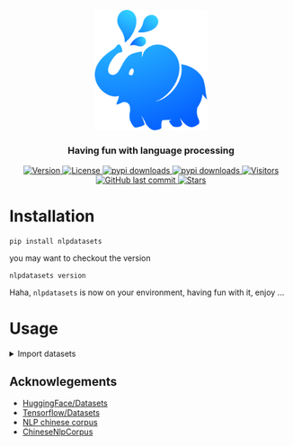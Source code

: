 
<p align="center">
    <img width="200" src="https://github.com/szj2ys/nlpdatasets/raw/master/logo.png"/>
</p>

<h3 align="center">
    <p>Having fun with language processing</p>
</h3>


<p align="center">
    <a href="https://python.org/pypi/nlpdatasets">
        <img src="https://badge.fury.io/py/nlpdatasets.svg" alt="Version"/>
    </a>
    <a href="https://python.org/pypi/nlpdatasets">
        <img src="https://img.shields.io/pypi/l/nlpdatasets.svg?color=orange" alt="License"/>
    </a>
    <a href="https://python.org/pypi/nlpdatasets">
        <img src="https://static.pepy.tech/badge/nlpdatasets?color=blue" alt="pypi downloads"/>
    </a>
    <a href="https://python.org/pypi/nlpdatasets">
        <img src="https://img.shields.io/pypi/dm/nlpdatasets?color=blue" alt="pypi downloads"/>
    </a>
    <a href="https://github.com/szj2ys/nlpdatasets">
        <img src="https://visitor-badge.glitch.me/badge?page_id=szj2ys.nlpdatasets" alt="Visitors"/>
    </a>
    <a href="https://python.org/pypi/nlpdatasets">
        <img src="https://img.shields.io/github/last-commit/szj2ys/nlpdatasets?color=blue" alt="GitHub last commit"/>
    </a>
    <a href="https://github.com/szj2ys/nlpdatasets">
        <img src="https://img.shields.io/github/stars/szj2ys/nlpdatasets?style=social" alt="Stars"/>
    </a>
</p>




# Installation
```shell
pip install nlpdatasets
```
you may want to checkout the version
```shell
nlpdatasets version
```
Haha, `nlpdatasets` is now on your environment, having fun with it, enjoy ...


# Usage

<details>
  <summary>Import datasets</summary>

  ```python
from nlpdatasets import *

  ```
</details>





## Acknowlegements
*   [HuggingFace/Datasets](https://pypi.org/project/datasets/)
* [Tensorflow/Datasets](https://github.com/tensorflow/datasets)
* [NLP chinese corpus](https://github.com/brightmart/nlp_chinese_corpus)
* [ChineseNlpCorpus](https://github.com/SophonPlus/ChineseNlpCorpus/blob/master/README.md)
